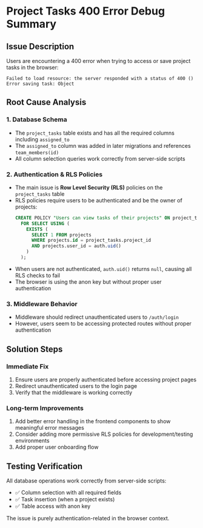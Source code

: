 # Project Tasks 400 Error Debug Summary

## Issue Description
Users are encountering a 400 error when trying to access or save project tasks in the browser:
```
Failed to load resource: the server responded with a status of 400 ()
Error saving task: Object
```

## Root Cause Analysis

### 1. Database Schema
- The `project_tasks` table exists and has all the required columns including `assigned_to`
- The `assigned_to` column was added in later migrations and references `team_members(id)`
- All column selection queries work correctly from server-side scripts

### 2. Authentication & RLS Policies
- The main issue is **Row Level Security (RLS)** policies on the `project_tasks` table
- RLS policies require users to be authenticated and be the owner of projects:
  ```sql
  CREATE POLICY "Users can view tasks of their projects" ON project_tasks
    FOR SELECT USING (
      EXISTS (
        SELECT 1 FROM projects 
        WHERE projects.id = project_tasks.project_id 
        AND projects.user_id = auth.uid()
      )
    );
  ```
- When users are not authenticated, `auth.uid()` returns `null`, causing all RLS checks to fail
- The browser is using the anon key but without proper user authentication

### 3. Middleware Behavior
- Middleware should redirect unauthenticated users to `/auth/login`
- However, users seem to be accessing protected routes without proper authentication

## Solution Steps

### Immediate Fix
1. Ensure users are properly authenticated before accessing project pages
2. Redirect unauthenticated users to the login page
3. Verify that the middleware is working correctly

### Long-term Improvements
1. Add better error handling in the frontend components to show meaningful error messages
2. Consider adding more permissive RLS policies for development/testing environments
3. Add proper user onboarding flow

## Testing Verification
All database operations work correctly from server-side scripts:
- ✅ Column selection with all required fields
- ✅ Task insertion (when a project exists)
- ✅ Table access with anon key

The issue is purely authentication-related in the browser context.